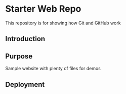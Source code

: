 # Starter Web Repo

This repository is for showing how Git and GitHub work

## Introduction

## Purpose

Sample website with plenty of files for demos

## Deployment

